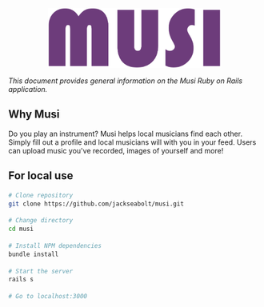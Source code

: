 <p align="center"><img src="/app/assets/images/musilogopurple.png" height="120" /></p>
<p><em>This document provides general information on the Musi Ruby on Rails application.</em></p>


Why Musi
-------------
Do you play an instrument? Musi helps local musicians find each other. Simply fill out a profile and local musicians will with you in your feed. Users can upload music you've recorded, images of yourself and more!

For local use
--------

```bash
# Clone repository
git clone https://github.com/jackseabolt/musi.git

# Change directory
cd musi

# Install NPM dependencies
bundle install

# Start the server
rails s

# Go to localhost:3000
```
